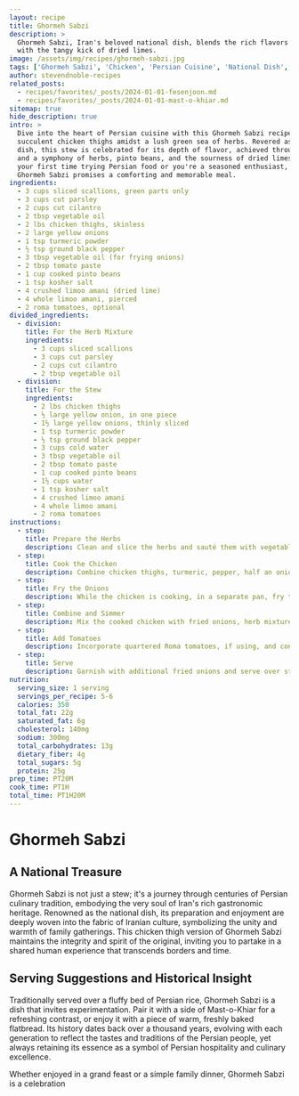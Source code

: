 ```yaml
---
layout: recipe
title: Ghormeh Sabzi
description: >
  Ghormeh Sabzi, Iran's beloved national dish, blends the rich flavors of fresh herbs
  with the tangy kick of dried limes.
image: /assets/img/recipes/ghormeh-sabzi.jpg
tags: ['Ghormeh Sabzi', 'Chicken', 'Persian Cuisine', 'National Dish', 'Dinner']
author: stevendnoble-recipes
related_posts:
  - recipes/favorites/_posts/2024-01-01-fesenjoon.md
  - recipes/favorites/_posts/2024-01-01-mast-o-khiar.md
sitemap: true
hide_description: true
intro: >
  Dive into the heart of Persian cuisine with this Ghormeh Sabzi recipe, featuring
  succulent chicken thighs amidst a lush green sea of herbs. Revered as Iran's national
  dish, this stew is celebrated for its depth of flavor, achieved through slow cooking
  and a symphony of herbs, pinto beans, and the sourness of dried limes. Whether it's
  your first time trying Persian food or you're a seasoned enthusiast, this version of
  Ghormeh Sabzi promises a comforting and memorable meal.
ingredients:
  - 3 cups sliced scallions, green parts only
  - 3 cups cut parsley
  - 2 cups cut cilantro
  - 2 tbsp vegetable oil
  - 2 lbs chicken thighs, skinless
  - 2 large yellow onions
  - 1 tsp turmeric powder
  - ½ tsp ground black pepper
  - 3 tbsp vegetable oil (for frying onions)
  - 2 tbsp tomato paste
  - 1 cup cooked pinto beans
  - 1 tsp kosher salt
  - 4 crushed limoo amani (dried lime)
  - 4 whole limoo amani, pierced
  - 2 roma tomatoes, optional
divided_ingredients:
  - division:
    title: For the Herb Mixture
    ingredients:
      - 3 cups sliced scallions
      - 3 cups cut parsley
      - 2 cups cut cilantro
      - 2 tbsp vegetable oil
  - division:
    title: For the Stew
    ingredients:
      - 2 lbs chicken thighs
      - ½ large yellow onion, in one piece
      - 1½ large yellow onions, thinly sliced
      - 1 tsp turmeric powder
      - ½ tsp ground black pepper
      - 3 cups cold water
      - 3 tbsp vegetable oil
      - 2 tbsp tomato paste
      - 1 cup cooked pinto beans
      - 1½ cups water
      - 1 tsp kosher salt
      - 4 crushed limoo amani
      - 4 whole limoo amani
      - 2 roma tomatoes
instructions:
  - step:
    title: Prepare the Herbs
    description: Clean and slice the herbs and sauté them with vegetable oil until they darken slightly, set aside.
  - step:
    title: Cook the Chicken
    description: Combine chicken thighs, turmeric, pepper, half an onion, and water in a pot. Cook until chicken is tender, about 25-35 minutes.
  - step:
    title: Fry the Onions
    description: While the chicken is cooking, in a separate pan, fry the sliced onions in the vegetable oil until they are crispy.
  - step:
    title: Combine and Simmer
    description: Mix the cooked chicken with fried onions, herb mixture, tomato paste, salt, whole and crushed dried limes, and pinto beans. Simmer until flavors meld and the sauce thickens.
  - step:
    title: Add Tomatoes
    description: Incorporate quartered Roma tomatoes, if using, and continue to simmer gently, preserving their shape.
  - step:
    title: Serve
    description: Garnish with additional fried onions and serve over steamed Persian rice for an authentic dining experience.
nutrition:
  serving_size: 1 serving
  servings_per_recipe: 5-6
  calories: 350
  total_fat: 22g
  saturated_fat: 6g
  cholesterol: 140mg
  sodium: 300mg
  total_carbohydrates: 13g
  dietary_fiber: 4g
  total_sugars: 5g
  protein: 25g
prep_time: PT20M
cook_time: PT1H
total_time: PT1H20M
---
```


# Ghormeh Sabzi

## A National Treasure

Ghormeh Sabzi is not just a stew; it's a journey through centuries of Persian culinary tradition, embodying the very soul of Iran's rich gastronomic heritage. Renowned as the national dish, its preparation and enjoyment are deeply woven into the fabric of Iranian culture, symbolizing the unity and warmth of family gatherings. This chicken thigh version of Ghormeh Sabzi maintains the integrity and spirit of the original, inviting you to partake in a shared human experience that transcends borders and time.

## Serving Suggestions and Historical Insight

Traditionally served over a fluffy bed of Persian rice, Ghormeh Sabzi is a dish that invites experimentation. Pair it with a side of Mast-o-Khiar for a refreshing contrast, or enjoy it with a piece of warm, freshly baked flatbread. Its history dates back over a thousand years, evolving with each generation to reflect the tastes and traditions of the Persian people, yet always retaining its essence as a symbol of Persian hospitality and culinary excellence.

Whether enjoyed in a grand feast or a simple family dinner, Ghormeh Sabzi is a celebration
